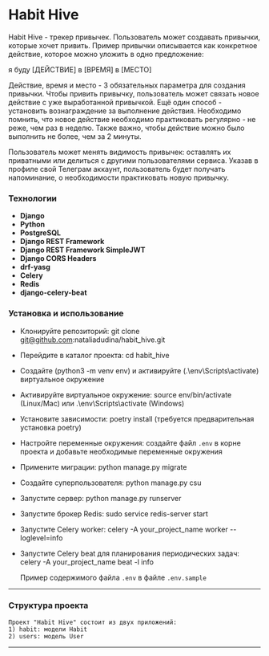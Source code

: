 # Habit Hive

Habit Hive - трекер привычек. Пользователь может создавать привычки, которые хочет привить.
Пример привычки описывается как конкретное действие, которое можно уложить в одно предложение:

я буду [ДЕЙСТВИЕ] в [ВРЕМЯ] в [МЕСТО]

Действие, время и место - 3 обязательных параметра для создания привычки. 
Чтобы привить привычку, пользователь может связать новое действие с уже выработанной привычкой.
Ещё один способ - установить вознаграждение за выполнение действия.
Необходимо помнить, что новое действие необходимо практиковать регулярно - не реже, чем раз в неделю. 
Также важно, чтобы действие можно было выполнить не более, чем за 2 минуты.

Пользователь может менять видимость привычек: оставлять их приватными или делиться с другими пользователями сервиса.
Указав в профиле свой Телеграм аккаунт, пользователь будет получать напоминание, о необходимости практиковать новую привычку.

### Технологии

- **Django**
- **Python**
- **PostgreSQL**
- **Django REST Framework**
- **Django REST Framework SimpleJWT**
- **Django CORS Headers**
- **drf-yasg**
- **Celery**
- **Redis**
- **django-celery-beat**

###  Установка и использование

+ Клонируйте репозиторий: git clone git@github.com:nataliadudina/habit_hive.git
+ Перейдите в каталог проекта: cd habit_hive
+ Создайте (python3 -m venv env) и активируйте  (.\env\Scripts\activate) виртуальное окружение
+ Активируйте виртуальное окружение: source env/bin/activate (Linux/Mac) или .\env\Scripts\activate (Windows)
+ Установите зависимости: poetry install (требуется предварительная установка poetry)
+ Настройте переменные окружения: создайте файл `.env` в корне проекта и добавьте необходимые переменные окружения
+ Примените миграции: python manage.py migrate
+ Создайте суперпользователя: python manage.py csu
+ Запустите сервер: python manage.py runserver
+ Запустите брокер Redis: sudo service redis-server start
+ Запустите Celery worker: celery -A your_project_name worker --loglevel=info
+ Запустите Celery beat для планирования периодических задач: celery -A your_project_name beat -l info

    Пример содержимого файла `.env` в файле `.env.sample`
---

### Структура проекта

    Проект "Habit Hive" состоит из двух приложений:
    1) habit: модели Habit
    2) users: модель User
---

